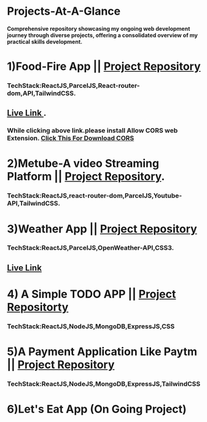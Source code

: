 # Projects-At-A-Glance

#### Comprehensive repository showcasing my ongoing web development journey through diverse projects, offering a consolidated overview of my practical skills development.

# 1)Food-Fire App || [Project Repository](https://github.com/SatyaaaaSai/Namaste-React)
### TechStack:ReactJS,ParcelJS,React-router-dom,API,TailwindCSS.
## [Live Link ](https://food-fleet.netlify.app/).
### While clicking above link.please install Allow CORS web Extension. [Click This For Download CORS](https://chromewebstore.google.com/detail/allow-cors-access-control/lhobafahddgcelffkeicbaginigeejlf?pli=1)

# 2)Metube-A video Streaming Platform || [Project Repository](https://github.com/SatyaaaaSai/me-tube).
### TechStack:ReactJS,react-router-dom,ParcelJS,Youtube-API,TailwindCSS.

# 3)Weather App || [Project Repository](https://github.com/SatyaaaaSai/weather-app)
### TechStack:ReactJS,ParcelJS,OpenWeather-API,CSS3.
## [Live Link](https://classy-starlight-b806f8.netlify.app/)

# 4) A Simple TODO APP || [Project Repositorty](https://github.com/SatyaaaaSai/TODO-MERN)
### TechStack:ReactJS,NodeJS,MongoDB,ExpressJS,CSS

# 5)A Payment Application Like Paytm || [Project Repository](https://github.com/SatyaaaaSai/Paytm-Transaction-MERN)
### TechStack:ReactJS,NodeJS,MongoDB,ExpressJS,TailwindCSS

# 6)Let's Eat App (On Going Project)
